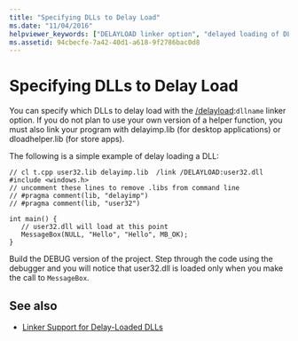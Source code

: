 ```yaml
---
title: "Specifying DLLs to Delay Load"
ms.date: "11/04/2016"
helpviewer_keywords: ["DELAYLOAD linker option", "delayed loading of DLLs", "delayed loading of DLLs, specifying", "/DELAYLOAD linker option"]
ms.assetid: 94cbecfe-7a42-40d1-a618-9f2786bac0d8
---
```

# Specifying DLLs to Delay Load

You can specify which DLLs to delay load with the [/delayload](../../build/reference/delayload-delay-load-import.md):`dllname` linker option. If you do not plan to use your own version of a helper function, you must also link your program with delayimp.lib (for desktop applications) or dloadhelper.lib (for store apps).

The following is a simple example of delay loading a DLL:

```
// cl t.cpp user32.lib delayimp.lib  /link /DELAYLOAD:user32.dll
#include <windows.h>
// uncomment these lines to remove .libs from command line
// #pragma comment(lib, "delayimp")
// #pragma comment(lib, "user32")

int main() {
   // user32.dll will load at this point
   MessageBox(NULL, "Hello", "Hello", MB_OK);
}
```

Build the DEBUG version of the project. Step through the code using the debugger and you will notice that user32.dll is loaded only when you make the call to `MessageBox`.

## See also

- [Linker Support for Delay-Loaded DLLs](../../build/reference/linker-support-for-delay-loaded-dlls.md)
